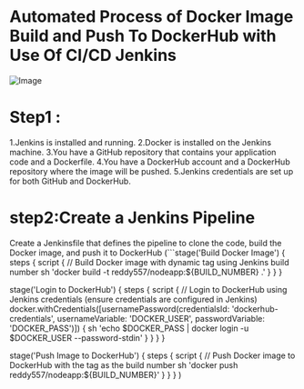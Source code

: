 # Automated Process of Docker Image Build and Push To DockerHub with Use Of CI/CD Jenkins
![Image](https://github.com/user-attachments/assets/0ddaa063-0fed-4502-a325-fec39456cb0a)

# Step1 :
1.Jenkins is installed and running.
2.Docker is installed on the Jenkins machine.
3.You have a GitHub repository that contains your application code and a Dockerfile.
4.You have a DockerHub account and a DockerHub repository where the image will be pushed.
5.Jenkins credentials are set up for both GitHub and DockerHub.
# step2:Create a Jenkins Pipeline
Create a Jenkinsfile that defines the pipeline to clone the code, build the Docker image, and push it to DockerHub
 (```stage('Build Docker Image') {
    steps {
        script {
            // Build Docker image with dynamic tag using Jenkins build number
            sh 'docker build -t reddy557/nodeapp:${BUILD_NUMBER} .'
        }
    }
}

stage('Login to DockerHub') {
    steps {
        script {
            // Login to DockerHub using Jenkins credentials (ensure credentials are configured in Jenkins)
            docker.withCredentials([usernamePassword(credentialsId: 'dockerhub-credentials', usernameVariable: 'DOCKER_USER', passwordVariable: 'DOCKER_PASS')]) {
                sh 'echo $DOCKER_PASS | docker login -u $DOCKER_USER --password-stdin'
            }
        }
    }
}

stage('Push Image to DockerHub') {
    steps {
        script {
            // Push Docker image to DockerHub with the tag as the build number
            sh 'docker push reddy557/nodeapp:${BUILD_NUMBER}'
        }
    }
}
 )
